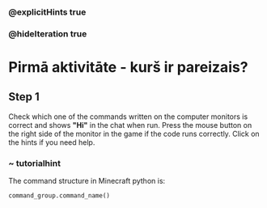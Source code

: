 ### @explicitHints true
### @hideIteration true 


# Pirmā aktivitāte - kurš ir pareizais?

## Step 1
Check which one of the commands written on the computer monitors is correct and shows **"Hi"** in the chat when run.
Press the mouse button on the right side of the monitor in the game if the code runs correctly.
Click on the hints if you need help.

### ~ tutorialhint 
The command structure in Minecraft python is:
```python
command_group.command_name()
```
